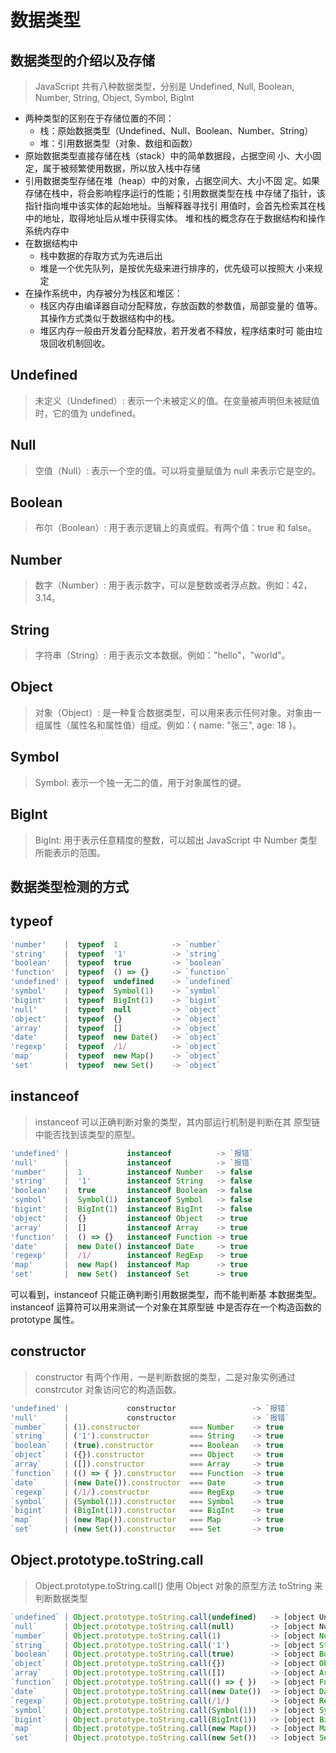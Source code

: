 # 数据类型

## 数据类型的介绍以及存储

> JavaScript 共有八种数据类型，分别是 Undefined, Null, Boolean,
> Number, String, Object, Symbol, BigInt

- 两种类型的区别在于存储位置的不同：
  - 栈：原始数据类型（Undefined、Null、Boolean、Number、String）
  - 堆：引用数据类型（对象、数组和函数）
- 原始数据类型直接存储在栈（stack）中的简单数据段，占据空间
  小、大小固定，属于被频繁使用数据，所以放入栈中存储
- 引用数据类型存储在堆（heap）中的对象，占据空间大、大小不固
  定。如果存储在栈中，将会影响程序运行的性能；引用数据类型在栈
  中存储了指针，该指针指向堆中该实体的起始地址。当解释器寻找引
  用值时，会首先检索其在栈中的地址，取得地址后从堆中获得实体。
  堆和栈的概念存在于数据结构和操作系统内存中
- 在数据结构中
  - 栈中数据的存取方式为先进后出
  - 堆是一个优先队列，是按优先级来进行排序的，优先级可以按照大
    小来规定
- 在操作系统中，内存被分为栈区和堆区：
  - 栈区内存由编译器自动分配释放，存放函数的参数值，局部变量的
    值等。其操作方式类似于数据结构中的栈。
  - 堆区内存一般由开发着分配释放，若开发者不释放，程序结束时可
    能由垃圾回收机制回收。

## <span class="color-tip">Undefined</span>

> 未定义（Undefined）: 表示一个未被定义的值。在变量被声明但未被赋值时，它的值为 undefined。

## <span class="color-tip">Null</span>

> 空值（Null）: 表示一个空的值。可以将变量赋值为 null 来表示它是空的。

## <span class="color-tip">Boolean</span>

> 布尔（Boolean）: 用于表示逻辑上的真或假。有两个值：true 和 false。

## <span class="color-tip">Number</span>

> 数字（Number）: 用于表示数字，可以是整数或者浮点数。例如：42，3.14。

## <span class="color-tip">String</span>

> 字符串（String）: 用于表示文本数据。例如："hello"，"world"。

## <span class="color-tip">Object</span>

> 对象（Object）: 是一种复合数据类型，可以用来表示任何对象。对象由一组属性（属性名和属性值）组成。例如：{ name: "张三", age: 18 }。

## <span class="color-tip">Symbol</span>

> Symbol: 表示一个独一无二的值，用于对象属性的键。

## <span class="color-tip">BigInt</span>

> BigInt: 用于表示任意精度的整数，可以超出 JavaScript 中 Number 类型所能表示的范围。

## 数据类型检测的方式

## typeof

```JavaScript
'number'    |  typeof  1            -> `number`
'string'    |  typeof  '1'          -> `string`
'boolean'   |  typeof  true         -> `boolean`
'function'  |  typeof  () => {}     -> `function`
'undefined' |  typeof  undefined    -> `undefined`
'symbol'    |  typeof  Symbol(1)    -> `symbol`
'bigint'    |  typeof  BigInt(1)    -> `bigint`
'null'      |  typeof  null         -> `object`
'object'    |  typeof  {}           -> `object`
'array'     |  typeof  []           -> `object`
'date'      |  typeof  new Date()   -> `object`
'regexp'    |  typeof  /1/          -> `object`
'map'       |  typeof  new Map()    -> `object`
'set'       |  typeof  new Set()    -> `object`
```

## instanceof

> instanceof 可以正确判断对象的类型，其内部运行机制是判断在其
> 原型链中能否找到该类型的原型。

```JavaScript
'undefined' |             instanceof          -> `报错`
'null'      |             instanceof          -> `报错`
'number'    |  1          instanceof Number   -> false
'string'    |  '1'        instanceof String   -> false
'boolean'   |  true       instanceof Boolean  -> false
'symbol'    |  Symbol(1)  instanceof Symbol   -> false
'bigint'    |  BigInt(1)  instanceof BigInt   -> false
'object'    |  {}         instanceof Object   -> true
'array'     |  []         instanceof Array    -> true
'function'  |  () => {}   instanceof Function -> true
'date'      |  new Date() instanceof Date     -> true
'regexp'    |  /1/        instanceof RegExp   -> true
'map'       |  new Map()  instanceof Map      -> true
'set'       |  new Set()  instanceof Set      -> true
```

可以看到，instanceof 只能正确判断引用数据类型，而不能判断基
本数据类型。instanceof 运算符可以用来测试一个对象在其原型链
中是否存在一个构造函数的 prototype 属性。

## constructor

> constructor 有两个作用，一是判断数据的类型，二是对象实例通过
> constrcutor 对象访问它的构造函数。

```JavaScript
'undefined' |             constructor                 -> `报错`
'null'      |             constructor                 -> `报错`
`number`    | (1).constructor           === Number    -> true
`string`    | ('1').constructor         === String    -> true
`boolean`   | (true).constructor        === Boolean   -> true
`object`    | ({}).constructor          === Object    -> true
`array`     | ([]).constructor          === Array     -> true
`function`  | (() => { }).constructor   === Function  -> true
`date`      | (new Date()).constructor  === Date      -> true
`regexp`    | (/1/).constructor         === RegExp    -> true
`symbol`    | (Symbol(1)).constructor   === Symbol    -> true
`bigint`    | (BigInt(1)).constructor   === BigInt    -> true
`map`       | (new Map()).constructor   === Map       -> true
`set`       | (new Set()).constructor   === Set       -> true
```

## Object.prototype.toString.call

> Object.prototype.toString.call() 使用 Object 对象的原型方法
> toString 来判断数据类型

```JavaScript
`undefined` | Object.prototype.toString.call(undefined)   -> [object Undefined]
`null`      | Object.prototype.toString.call(null)        -> [object Null]
`number`    | Object.prototype.toString.call(1)           -> [object Number]
`string`    | Object.prototype.toString.call('1')         -> [object String]
`boolean`   | Object.prototype.toString.call(true)        -> [object Boolean]
`object`    | Object.prototype.toString.call({})          -> [object Object]
`array`     | Object.prototype.toString.call([])          -> [object Array]
`function`  | Object.prototype.toString.call(() => { })   -> [object Function]
`date`      | Object.prototype.toString.call(new Date())  -> [object Date]
`regexp`    | Object.prototype.toString.call(/1/)         -> [object RegExp]
`symbol`    | Object.prototype.toString.call(Symbol(1))   -> [object Symbol]
`bigint`    | Object.prototype.toString.call(BigInt(1))   -> [object BigInt]
`map`       | Object.prototype.toString.call(new Map())   -> [object Map]
`set`       | Object.prototype.toString.call(new Set())   -> [object Set]
```
